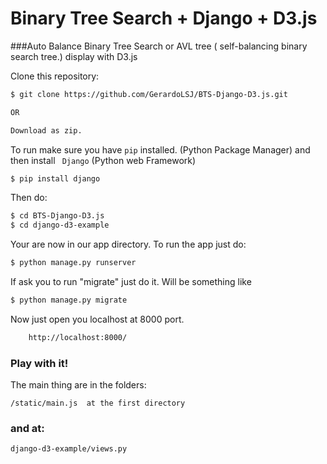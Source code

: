 
# Binary Tree Search + Django + D3.js
###Auto Balance Binary Tree Search or AVL tree  ( self-balancing binary search tree.) display with D3.js

Clone this repository:
```sh
$ git clone https://github.com/GerardoLSJ/BTS-Django-D3.js.git

OR

Download as zip.
```


To run make sure you have ``` pip ``` installed. (Python Package Manager) and then install ``` Django``` (Python web Framework)
```sh
$ pip install django
```
Then do:

```sh
$ cd BTS-Django-D3.js
$ cd django-d3-example
```

Your are now in our app directory. To run the app just do:

```sh
$ python manage.py runserver
```

If ask you to run "migrate" just do it. Will be something like

```sh
$ python manage.py migrate
```


Now just open you localhost at 8000 port.

```sh
    http://localhost:8000/
```

### Play with it!


The main thing are in the folders:
```
/static/main.js  at the first directory
```
### and at:
```
django-d3-example/views.py
```
